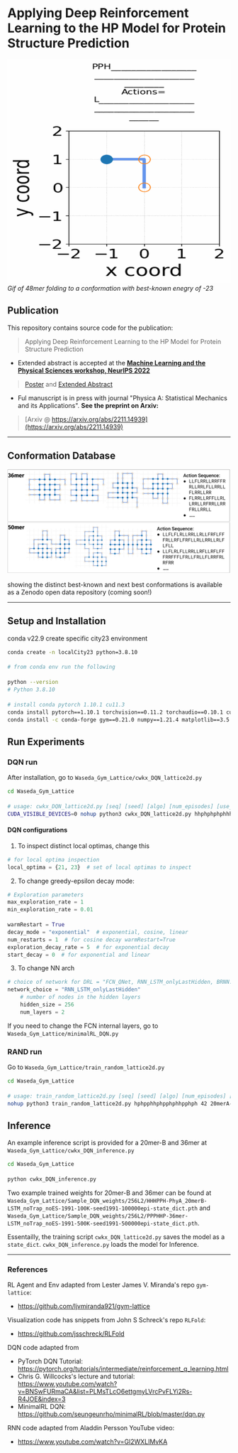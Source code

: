 # Applying Deep Reinforcement Learning to the HP Model for Protein Structure Prediction

![48mer-Energy23-GIF](./48mer_E23.gif)
_Gif of 48mer folding to a conformation with best-known enegry of -23_

## Publication

This repository contains source code for the publication:
> Applying Deep Reinforcement Learning to the HP Model for Protein Structure Prediction

- Extended abstract is accepted at the **[Machine Learning and the Physical Sciences workshop, NeurIPS 2022](https://ml4physicalsciences.github.io/2022/)**

> [Poster](https://neurips.cc/media/PosterPDFs/NeurIPS%202022/56887.png) and [Extended Abstract](https://ml4physicalsciences.github.io/2022/files/NeurIPS_ML4PS_2022_20.pdf)

- Ful manuscript is in press with journal "Physica A: Statistical Mechanics and its Applications". **See the preprint on Arxiv:**

> [Arxiv @ https://arxiv.org/abs/2211.14939](https://arxiv.org/abs/2211.14939)

---

## Conformation Database

![Conformation-DB](./conf_db.png)

showing the distinct best-known and next best conformations is available as a Zenodo open data repository (coming soon!)


---
## Setup and Installation

conda v22.9 create specific city23 environment

```sh
conda create -n localCity23 python=3.8.10

# from conda env run the following

python --version
# Python 3.8.10

# install conda pytorch 1.10.1 cu11.3
conda install pytorch==1.10.1 torchvision==0.11.2 torchaudio==0.10.1 cudatoolkit=11.3 -c pytorch -c conda-forge
conda install -c conda-forge gym==0.21.0 numpy==1.21.4 matplotlib==3.5.0 scikit-learn==1.0.1 scipy==1.7.3 prettytable==2.4.0
```

## Run Experiments

### DQN run

After installation, go to `Waseda_Gym_Lattice/cwkx_DQN_lattice2d.py`

```sh
cd Waseda_Gym_Lattice

# usage: cwkx_DQN_lattice2d.py [seq] [seed] [algo] [num_episodes] [use_early_stop]..
CUDA_VISIBLE_DEVICES=0 nohup python3 cwkx_DQN_lattice2d.py hhphphphphhhhphppphppphpppphppphppphphhhhphphphphh 42 50mer-DQN-Seed42-600K 600000 0 &
```

#### DQN configurations

1. To inspect distinct local optimas, change this
```py
# for local optima inspection
local_optima = {21, 23}  # set of local optimas to inspect
```

2. To change greedy-epsilon decay mode:
```py
# Exploration parameters
max_exploration_rate = 1
min_exploration_rate = 0.01

warmRestart = True
decay_mode = "exponential"  # exponential, cosine, linear
num_restarts = 1  # for cosine decay warmRestart=True
exploration_decay_rate = 5  # for exponential decay
start_decay = 0  # for exponential and linear
```

3. To change NN arch
```py
# choice of network for DRL = "FCN_QNet, RNN_LSTM_onlyLastHidden, BRNN..."
network_choice = "RNN_LSTM_onlyLastHidden"
    # number of nodes in the hidden layers
    hidden_size = 256
    num_layers = 2
```
If you need to change the FCN internal layers, go to `Waseda_Gym_Lattice/minimalRL_DQN.py`

### RAND run

Go to `Waseda_Gym_Lattice/train_random_lattice2d.py`

```sh
cd Waseda_Gym_Lattice

# usage: train_random_lattice2d.py [seq] [seed] [algo] [num_episodes] [use_early_stop]...
nohup python3 train_random_lattice2d.py hphpphhphpphphhpphph 42 20merA-RAND-Seed42-100K 100000 0 &
```

## Inference

An example inference script is provided for a 20mer-B and 36mer at `Waseda_Gym_Lattice/cwkx_DQN_inference.py`

```bash
cd Waseda_Gym_Lattice

python cwkx_DQN_inference.py
```

Two example trained weights for 20mer-B and 36mer can be found at `Waseda_Gym_Lattice/Sample_DQN_weights/256L2/HHHPPH-PhyA_20merB-LSTM_noTrap_noES-1991-100K-seed1991-100000epi-state_dict.pth` and `Waseda_Gym_Lattice/Sample_DQN_weights/256L2/PPPHHP-36mer-LSTM_noTrap_noES-1991-500K-seed1991-500000epi-state_dict.pth`.

Essentailly, the training script `cwkx_DQN_lattice2d.py` saves the model as a `state_dict`.
`cwkx_DQN_inference.py` loads the model for Inference.

---

### References

RL Agent and Env adapted from Lester James V. Miranda's repo `gym-lattice`:
- https://github.com/ljvmiranda921/gym-lattice

Visualization code has snippets from John S Schreck's repo `RLFold`:
- https://github.com/jsschreck/RLFold

DQN code adapted from
- PyTorch DQN Tutorial: https://pytorch.org/tutorials/intermediate/reinforcement_q_learning.html
- Chris G. Willcocks's lecture and tutorial: https://www.youtube.com/watch?v=BNSwFURmaCA&list=PLMsTLcO6ettgmyLVrcPvFLYi2Rs-R4JOE&index=3
- MinimalRL DQN: https://github.com/seungeunrho/minimalRL/blob/master/dqn.py

RNN code adapted from Aladdin Persson YouTube video:
- https://www.youtube.com/watch?v=Gl2WXLIMvKA

<!-- ## Misc

The related work by Jafari et al. 2020 was not compared over integrity concerns. Please see **the PubPeer entry**: https://pubpeer.com/publications/E61AA803C8CB422EC4C05A6C39D87E -->
